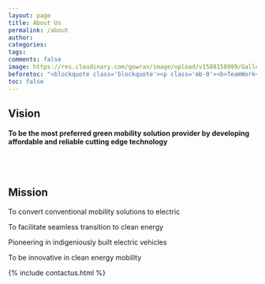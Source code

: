 ```yaml
---
layout: page
title: About Us
permalink: /about
author: 
categories: 
tags: 
comments: false
image: https://res.cloudinary.com/gowrav/image/upload/v1588158999/Gallery%20Starya/Team_Starya_at_MSRIT_Lab_mod_puyv7x.png
beforetoc: "<blockquote class='blockquote'><p class='mb-0'><b>TeamWork</b> is the fuel that allows common people to attain uncommon results.</p><footer class='blockquote-footer'>Andrew Carnegie</footer> </blockquote>"
toc: false
---
```


<h2 class="display-2 text-center">Vision</h2>
<h4 class="text-center" > To be the most preferred green mobility solution provider by developing affordable and reliable cutting edge technology
 </h4> <br /> <br /> 
 

<h2 class="display-2 text-center">Mission</h2>

<p class="text-center lead">To convert conventional mobility solutions to electric</p>
<p class="text-center lead">To facilitate seamless transition to clean energy</p>
<p class="text-center lead">Pioneering in indigeniously built electric vehicles</p>
<p class="text-center lead">To be innovative in clean energy mobility</p>

<!-- # Establishment -->

<!-- # Get in Touch -->
{% include contactus.html %}
